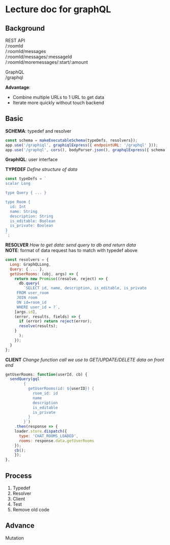 # Lecture doc for graphQL

## Background
REST API  
/:roomId  
/:roomId/messages  
/:roomId/messages/:messageId  
/:roomId/moremessages/:start/:amount  

GraphQL  
/graphql  

**Advantage**: 
* Combine multiple URLs to 1 URL to get data
* Iterate more quickly without touch backend

## Basic

**SCHEMA**: typedef and resolver
```javascript
const schema = makeExecutableSchema(typeDefs, resolvers});
app.use('/graphiql', graphiqlExpress({ endpointURL: '/graphql' }));
app.use('/graphql', cors(), bodyParser.json(), graphqlExpress({ schema }));
```

**GraphIQL**: user interface

**TYPEDEF**
*Define structure of data*

```javascript
const typeDefs = `
scalar Long

type Query { ... }

type Room {
  id: Int
  name: String
  description: String
  is_editable: Boolean
  is_private: Boolean
}
`;
```

**RESOLVER**
*How to get data: send query to db and return data*  
**NOTE**: format of data request has to match with typedef above

```javascript
const resolvers = {
  Long: GraphQLLong,
  Query: { ... },
  getUserRooms: (obj, args) => {
    return new Promise((resolve, reject) => {
      db.query(
        `SELECT id, name, description, is_editable, is_private
	 FROM user_room
	 JOIN room
	 ON id=room_id
	 WHERE user_id = ?`,
	[args.id],
	(error, results, fields) => {
	  if (error) return reject(error);
	  resolve(results);
	}
      );
    });
  }
};
```

**CLIENT**
*Change function call we use to GET/UPDATE/DELETE data on front end*

```javascript
getUserRooms: function(userId, cb) {
  sendQuery(gql`
  		{
		  getUserRooms(id: ${userID}) {
		    room_id: id
		    name
		    description
		    is_editable
		    is_private
		  }
		}`)
    .then(response => {
    loader.store.dispatch({
      type: 'CHAT_ROOMS_LOADED',
      rooms: response.data.getUserRooms
    });
    cb();
    });
},
```

## Process
1. Typedef
2. Resolver
3. Client
4. Test
5. Remove old code


## Advance

Mutation
